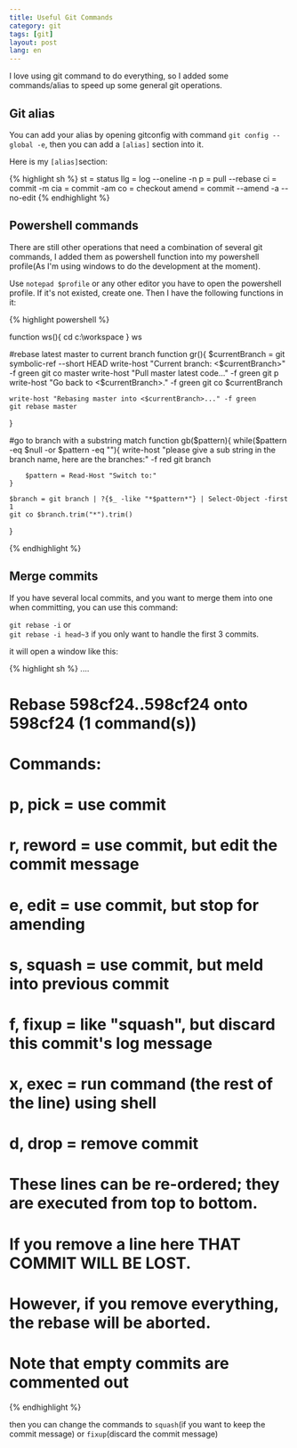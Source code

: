 ```yaml
---
title: Useful Git Commands  
category: git  
tags: [git]  
layout: post  
lang: en
---
```


I love using git command to do everything, so I added some commands/alias to speed up some general git operations.

## Git alias

You can add your alias by opening gitconfig with command `git config --global -e`, then you can add a `[alias]` section into it.

Here is my `[alias]`section:

{% highlight sh %}
st = status
llg = log --oneline -n
p = pull --rebase
ci = commit -m
cia = commit -am
co = checkout
amend = commit --amend -a --no-edit
{% endhighlight %}

## Powershell commands
There are still other operations that need a combination of several git commands, I added them as powershell function into my powershell profile(As I'm using windows to do the development at the moment).

Use `notepad $profile` or any other editor you have to open the powershell profile. If it's not existed, create one.
Then I have the following functions in it:

{% highlight powershell %}

function ws(){
    cd c:\workspace
}
ws

#rebase latest master to current branch
function gr(){
    $currentBranch = git symbolic-ref --short HEAD
    write-host "Current branch: <$currentBranch>" -f green
    git co master
    write-host "Pull master latest code..." -f green
    git p
    write-host "Go back to <$currentBranch>." -f green
    git co $currentBranch

    write-host "Rebasing master into <$currentBranch>..." -f green
    git rebase master
}

#go to branch with a substring match
function gb($pattern){
    while($pattern -eq $null -or $pattern -eq ""){
        write-host "please give a sub string in the branch name, here are the branches:" -f red
        git branch

        $pattern = Read-Host "Switch to:"
    }

    $branch = git branch | ?{$_ -like "*$pattern*"} | Select-Object -first 1
    git co $branch.trim("*").trim()
}


{% endhighlight %}

## Merge commits

If you have several local commits, and you want to merge them into one when committing, you can use this command:

`git rebase -i` or  
`git rebase -i head~3` if you only want to handle the first 3 commits.

it will open a window like this:

{% highlight sh %}
....
# Rebase 598cf24..598cf24 onto 598cf24 (1 command(s))
#
# Commands:
# p, pick = use commit
# r, reword = use commit, but edit the commit message
# e, edit = use commit, but stop for amending
# s, squash = use commit, but meld into previous commit
# f, fixup = like "squash", but discard this commit's log message
# x, exec = run command (the rest of the line) using shell
# d, drop = remove commit
#
# These lines can be re-ordered; they are executed from top to bottom.
#
# If you remove a line here THAT COMMIT WILL BE LOST.
#
# However, if you remove everything, the rebase will be aborted.
#
# Note that empty commits are commented out
{% endhighlight %}

then you can change the commands to `squash`(if you want to keep the commit message) or `fixup`(discard the commit message)
